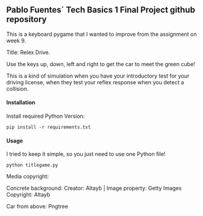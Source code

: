
## Pablo Fuentes´ Tech Basics 1 Final Project github repository
This is a keyboard pygame that I wanted to improve from the assignment on week 9.

Title: Relex Drive. 

Use the keys up, down, left and right to get the car to meet the green cube!


This is a kind of simulation when you have your introductory test for your driving license, when they test your reflex response when you detect a collision.
#### Installation

Install required Python Version:
```
pip install -r requirements.txt
```

#### Usage
I tried to keep it simple, so you just need to use one Python file!
```
python titlegame.py
```
Media copyright:

Concrete background: Creator: Altayb 
| 
Image property: Getty Images
Copyright: Altayb

Car from above: Pngtree
